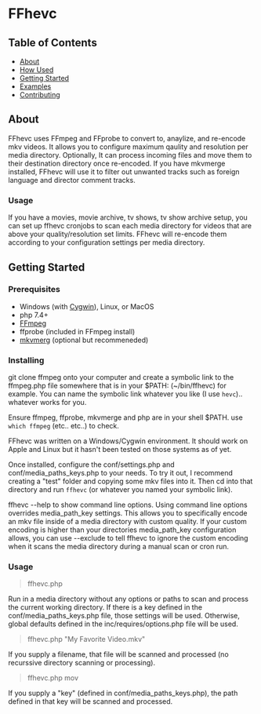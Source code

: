 # FFhevc

## Table of Contents

- [About](#about)
- [How Used](#how_used)
- [Getting Started](#getting_started)
- [Examples]($examples)
- [Contributing](../CONTRIBUTING.md)

## About <a name = "about"></a>

FFhevc uses FFmpeg and FFprobe to convert to, anaylize, and re-encode mkv videos.  It allows you to configure maximum qaulity and resolution per media directory.  Optionally, It can process incoming files and move them to their destination directory once re-encoded.  If you have mkvmerge installed, FFhevc will use it to filter out unwanted tracks such as foreign language and director comment tracks.  

### Usage <a name = "how_used"></a>

If you have a movies, movie archive, tv shows, tv show archive setup, you can set up ffhevc cronjobs to scan each media directory for videos that are above your quality/resolution set limits.  FFhevc will re-encode them according to your configuration settings per media directory.

## Getting Started <a name = "getting_started"></a>

### Prerequisites

<ul>
  <li>Windows (with <a href="" target=_blank >Cygwin</a>), Linux, or MacOS</li>
  <li>php 7.4+</li>
  <li><a href="https://ffmpeg.org/download.html" target=_blank>FFmpeg</a></li>
  <li>ffprobe (included in FFmpeg install)</li>
  <li><a href="https://www.matroska.org/downloads/mkvtoolnix.html" target=_blank>mkvmerg</a> (optional but recommeneded)</li>
</ul>


### Installing

  git clone ffmpeg onto your computer and create a symbolic link to the ffmpeg.php file somewhere that is in your $PATH: (~/bin/ffhevc) for example.  You can name the symbolic link whatever you like (I use `hevc`).. whatever works for you.

  Ensure ffmpeg, ffprobe, mkvmerge and php are in your shell $PATH.  use `which ffmpeg` (etc.. etc..) to check.

  FFhevc was written on a Windows/Cygwin environment.  It should work on Apple and Linux but it hasn't been tested on those systems as of yet.

  Once installed, configure the conf/settings.php and conf/media_paths_keys.php to your needs.  To try it out, I recommend creating a "test" folder and copying some mkv files into it.  Then cd into that directory and run `ffhevc` (or whatever you named your symbolic link). 

  ffhevc --help to show command line options. Using command line options overrides media_path_key settings. This allows you to specifically encode an mkv file inside of a media directory with custom quality.  If your custom encoding is higher than your directories media_path_key configuration allows, you can use --exclude to tell ffhevc to ignore the custom encoding when it scans the media directory during a manual scan or cron run.

### Usage <a name = "examples"></a>

  > ffhevc.php
  
  Run in a media directory without any options or paths to scan and process the current working directory.  If there is a key defined in the conf/media_paths_keys.php file, those settings will be used.  Otherwise, global defaults defined in the inc/requires/options.php file will be used.

  > ffhevc.php "My Favorite Video.mkv"

  If you supply a filename, that file will be scanned and processed (no recurssive directory scanning or processing).

  > ffhevc.php mov

  If you supply a "key" (defined in conf/media_paths_keys.php), the path defined in that key will be scanned and processed.